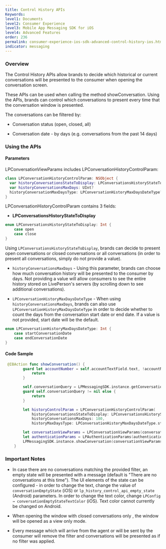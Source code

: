 ```yaml
---
title: Control History APIs
Keywords:
level1: Documents
level2: Consumer Experience
level3: Mobile App Messaging SDK for iOS
level4: Advanced Features
order: 236
permalink: consumer-experience-ios-sdk-advanced-control-history-ios.html
indicator: messaging
---
```


### Overview

The Control History APIs allow brands to decide which historical or current conversations will be presented to the consumer when opening the conversation screen.

These APIs can be used when calling the method showConversation. Using the APIs, brands can control which conversations to present every time that the conversation window is presented.

The conversations can be filtered by:

* Conversation status (open, closed, all)

* Conversation date - by days (e.g. conversations from the past 14 days)


### Using the APIs

#### Parameters

LPConversationViewParams includes LPConversationHistoryControlParam:

```swift
class LPConversationHistoryControlParam: NSObject {
  var historyConversationsStateToDisplay: LPConversationsHistoryStateToDisplay?
  var historyConversationsMaxDays: UInt?
  historyConversationMaxDaysType: LPConversationHistoryMaxDaysDateType?
}
```
LPConversationHistoryControlParam contains 3 fields:
* **LPConversationsHistoryStateToDisplay**
```swift
enum LPConversationsHistoryStateToDisplay: Int {
    case open
    case close
}
```

Using `LPConversationsHistoryStateToDisplay`, brands can decide to present open conversations or closed conversations or all conversations (in order to present all conversations, simply do not provide a value).

* `historyConversationsMaxDays` - Using this parameter, brands can choose how much conversation history will be presented to the consumer by days. Not providing a value will allow consumers to see the entire history stored on LivePerson's servers (by scrolling down to see additional conversations).

* `LPConversationHistoryMaxDaysDateType` - When using `historyConversationsMaxDays`, brands can also use `LPConversationHistoryMaxDaysDateType` in order to decide whether to count the days from the conversation start date or end date. If a value is not provided, start date will be the default.

```swift
enum LPConversationHistoryMaxDaysDateType: Int {
    case startConversationDate
    case endConversationDate
}
```

#### Code Sample

```swift
 @IBAction func showConversation() {
        guard let accountNumber = self.accountTextField.text, !accountNumber.isEmpty else {
            return
        }

        self.conversationQuery = LPMessagingSDK.instance.getConversationBrandQuery(accountNumber)
        guard self.conversationQuery != nil else {
            return
        }

        let historyControlParam = LPConversationHistoryControlParam(
            historyConversationsStateToDisplay: LPConversationsHistoryStateToDisplay.open,
            historyConversationsMaxDays: 180,
            historyMaxDaysType: LPConversationHistoryMaxDaysDateType.startConversationDate)

        let conversationViewParams = LPConversationViewParams(conversationQuery: self.conversationQuery!, containerViewController: self, isViewOnly: false, conversationHistoryControlParam: historyControlParam)
        let authenticationParams = LPAuthenticationParams(authenticationCode: "zcKZeImY5h7xOVPj", jwt: nil, redirectURI: nil)
        LPMessagingSDK.instance.showConversation(conversationViewParams, authenticationParams: authenticationParams)
    }

```

### Important Notes

* In case there are no conversations matching the provided filter, an empty state will be presented with a message (default is "There are no conversations at this time"). The UI elements of the state can be configured - in order to change the text, change the value of `conversationEmptyState` (iOS) or `lp_history_control_api_empty_state` (Android) parameters. In order to change the text color, change `LPConfig → conversationEmptyStateTextColor` (iOS). Text color cannot currently be changed on Android.

* When opening the window with closed conversations only , the window will be opened as a view only mode.

* Every message which will arrive from the agent or will be sent by the consumer will remove the filter and conversations will be presented as if no filter was applied.
